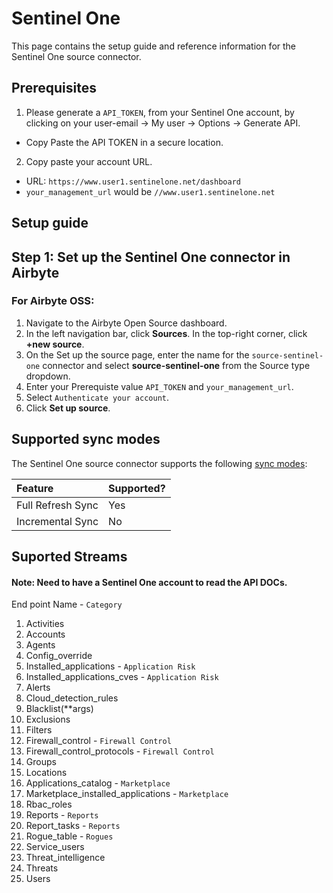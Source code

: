 # Sentinel One

 This page contains the setup guide and reference information for the Sentinel One source connector.

## Prerequisites

1. Please generate a `API_TOKEN`, from your Sentinel One account, by clicking on your user-email -> My user -> Options -> Generate API. 
  - Copy Paste the API TOKEN in a secure location.
2. Copy paste your account URL. 
  - URL: `https://www.user1.sentinelone.net/dashboard`
  - `your_management_url` would be `//www.user1.sentinelone.net`


## Setup guide
## Step 1: Set up the Sentinel One connector in Airbyte

### For Airbyte OSS:

1. Navigate to the Airbyte Open Source dashboard.
2. In the left navigation bar, click **Sources**. In the top-right corner, click **+new source**.
3. On the Set up the source page, enter the name for the `source-sentinel-one` connector and select **source-sentinel-one** from the Source type dropdown.
4. Enter your Prerequiste value `API_TOKEN` and `your_management_url`.
5. Select `Authenticate your account`.
6. Click **Set up source**.

## Supported sync modes

The Sentinel One source connector supports the following [sync modes](https://docs.airbyte.com/cloud/core-concepts#connection-sync-modes):

| Feature           | Supported? |
| :---------------- | :--------- |
| Full Refresh Sync | Yes        |
| Incremental Sync  | No         |

## Suported Streams
#### Note: Need to have a Sentinel One account to read the API DOCs. <br>

End point Name - `Category` <br>


1. Activities
2. Accounts 
3. Agents
4. Config_override
5. Installed_applications - `Application Risk`
6. Installed_applications_cves - `Application Risk`
7. Alerts
8. Cloud_detection_rules
9. Blacklist(**args)
10. Exclusions
11. Filters
12. Firewall_control - `Firewall Control`
13. Firewall_control_protocols - `Firewall Control` 
14. Groups
15. Locations
16. Applications_catalog - `Marketplace`
17. Marketplace_installed_applications - `Marketplace`
18. Rbac_roles
19. Reports - `Reports` 
20. Report_tasks - `Reports` 
21. Rogue_table - `Rogues`
22. Service_users
23. Threat_intelligence
24. Threats
25. Users